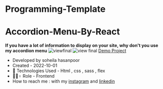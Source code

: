# Programming-Template

# Accordion-Menu-By-React
 **If you have a lot of information to display on your site, why don't you use my 
accordion menu**
![viewfinal]()
![view final]()
 [Demo Project](https://soheilahpb.github.io/Programming-Template/)
- Developed by soheila hasanpoor
- Created - 2022-10-01
- 🤖 Technologies Used - Html , css , sass , flex
- 🤖🤖♀️ Role - Frontend
- How to reach me : with my 
[instagram](https://www.instagram.com/soheila_hasanpoor_web) and 
[linkedin](https://www.linkedin.com/in/soheila-hasanpoor-8b2903273/)

